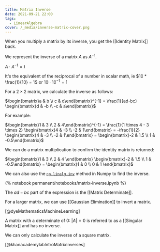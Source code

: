 ```yaml
---
title: Matrix Inverse
date: 2021-09-21 22:00
tags:
  - LinearAlgebra
cover: /_media/inverse-matrix-cover.png
---
```


When you multiply a matrix by its inverse, you get the [[Identity Matrix]] back.

We represent the inverse of a matrix $A$ as $A^{-1}$.

$A \cdot A^{-1} = I$

It's the equivalent of the reciprocal of a number in scalar math, ie $10 * \frac{1}{10} = 1$ or $10 \cdot 10^{-1} = 1$

For a $2 \times 2$ matrix, we calculate the inverse as follows:

$\begin{bmatrix}a & b \\ c & d\end{bmatrix}^{-1} = \frac{1}{ad-bc} \begin{bmatrix}d & -b \\ -c & a\end{bmatrix}$

For example:

$\begin{bmatrix}1 & 3 \\ 2 & 4\end{bmatrix}^{-1} = \frac{1}{1 \times 4 - 3 \times 2} \begin{bmatrix}4 & -3 \\ -2 & 1\end{bmatrix} = -\frac{1}{2} \begin{bmatrix}4 & -3 \\ -2 & 1\end{bmatrix} = \begin{bmatrix}-2 & 1.5 \\ 1 & -0.5\end{bmatrix}$

We can do a matrix multiplication to confirm the identity matrix is returned:

$\begin{bmatrix}1 & 3 \\ 2 & 4 \end{bmatrix} \begin{bmatrix}-2 & 1.5 \\ 1 & -0.5\end{bmatrix} = \begin{bmatrix}1 & 0 \\ 0 & 1 \end{bmatrix}$

We can also use the [`np.linalg.inv`](https://numpy.org/doc/stable/reference/generated/numpy.linalg.inv.html) method in Numpy to find the inverse.

{% notebook permanent/notebooks/matrix-inverse.ipynb %}

The $ad-bc$ part of the expression is the [[Matrix Determinate]].

For a larger matrix, we can use [[Gaussian Elimination]] to invert a matrix.

[@dyeMathematicsMachineLearning]

A matrix with a determinate of 0: $|A| = 0$ is referred to as a [[Singular Matrix]] and has no inverse.

We can only calculate the inverse of a square matrix.

[@khanacademylabIntroMatrixInverses]